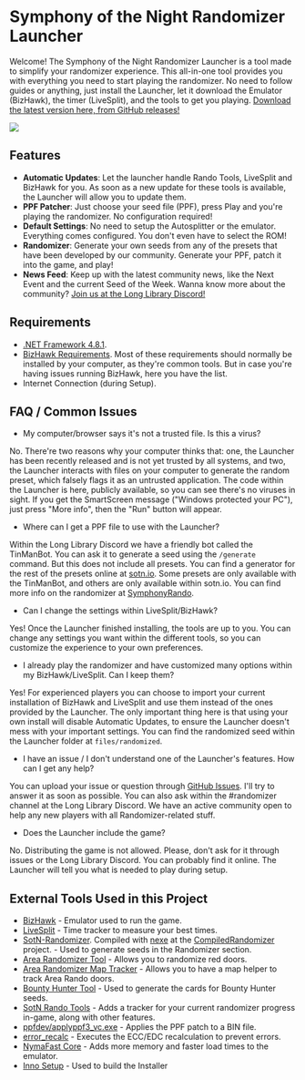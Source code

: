 # Symphony of the Night Randomizer Launcher

Welcome! The Symphony of the Night Randomizer Launcher is a tool made to simplify your randomizer experience. This all-in-one tool provides you with everything you need to start playing the randomizer. No need to follow guides or anything, just install the Launcher, let it download the Emulator (BizHawk), the timer (LiveSplit), and the tools to get you playing. [Download the latest version here, from GitHub releases!](https://github.com/LuciaRolon/SotNRandomizerLauncher/releases)

![](https://i.imgur.com/o8nsnqu.png)

## Features

- **Automatic Updates**: Let the launcher handle Rando Tools, LiveSplit and BizHawk for you. As soon as a new update for these tools is available, the Launcher will allow you to update them.
- **PPF Patcher**: Just choose your seed file (PPF), press Play and you're playing the randomizer. No configuration required!
- **Default Settings**: No need to setup the Autosplitter or the emulator. Everything comes configured. You don't even have to select the ROM!
- **Randomizer**: Generate your own seeds from any of the presets that have been developed by our community. Generate your PPF, patch it into the game, and play!
- **News Feed**: Keep up with the latest community news, like the Next Event and the current Seed of the Week. Wanna know more about the community? [Join us at the Long Library Discord!](https://discord.gg/7c22uzVgFE "Join us at the Long Library Discord!")

## Requirements
- [.NET Framework 4.8.1](https://dotnet.microsoft.com/download/dotnet-framework/net481 ".NET Framework 4.8.1").
- [BizHawk Requirements](https://github.com/TASEmulators/BizHawk-Prereqs/blob/2.4.8_1/dist/info.txt "BizHawk Requirements"). Most of these requirements should normally be installed by your computer, as they're common tools. But in case you're having issues running BizHawk, here you have the list.
- Internet Connection (during Setup).


## FAQ / Common Issues

- My computer/browser says it's not a trusted file. Is this a virus?

No. There're two reasons why your computer thinks that: one, the Launcher has been recently released and is not yet trusted by all systems, and two, the Launcher interacts with files on your computer to generate the random preset, which falsely flags it as an untrusted application. The code within the Launcher is here, publicly available, so you can see there's no viruses in sight. If you get the SmartScreen message ("Windows protected your PC"), just press "More info", then the "Run" button will appear.

- Where can I get a PPF file to use with the Launcher?

Within the Long Library Discord we have a friendly bot called the TinManBot. You can ask it to generate a seed using the `/generate` command. But this does not include all presets. You can find a generator for the rest of the presets online at [sotn.io](https://sotn.io/ "sotn.io"). Some presets are only available with the TinManBot, and others are only available within sotn.io. You can find more info on the randomizer at [SymphonyRando](https://www.symphonyrando.fun/ "SymphonyRando").

- Can I change the settings within LiveSplit/BizHawk?

Yes! Once the Launcher finished installing, the tools are up to you. You can change any settings you want within the different tools, so you can customize the experience to your own preferences.

- I already play the randomizer and have customized many options within my BizHawk/LiveSplit. Can I keep them?

Yes! For experienced players you can choose to import your current installation of BizHawk and LiveSplit and use them instead of the ones provided by the Launcher. The only important thing here is that using your own install will disable Automatic Updates, to ensure the Launcher doesn't mess with your important settings. You can find the randomized seed within the Launcher folder at `files/randomized`.

- I have an issue / I don't understand one of the Launcher's features. How can I get any help?

You can upload your issue or question through [GitHub Issues](https://github.com/LuciaRolon/SotNRandomizerLauncher/issues "GitHub Issues"). I'll try to answer it as soon as possible. You can also ask within the #randomizer channel at the Long Library Discord. We have an active community open to help any new players with all Randomizer-related stuff.

- Does the Launcher include the game?

No. Distributing the game is not allowed. Please, don't ask for it through issues or the Long Library Discord. You can probably find it online. The Launcher will tell you what is needed to play during setup.

## External Tools Used in this Project
- [BizHawk](https://github.com/TASEmulators/BizHawk) - Emulator used to run the game.
- [LiveSplit](https://github.com/LiveSplit/LiveSplit) - Time tracker to measure your best times.
- [SotN-Randomizer](https://github.com/eldri7ch2/SotN-Randomizer-Adv). Compiled with [nexe](https://github.com/nexe/nexe) at the [CompiledRandomizer](https://github.com/LuciaRolon/CompiledRandomizer) project. - Used to generate seeds in the Randomizer section.
- [Area Randomizer Tool](https://github.com/MottZilla/Sotn_AR) - Allows you to randomize red doors.
- [Area Randomizer Map Tracker](https://github.com/MottZilla/SOTN_AR_MAPPER) - Allows you to have a map helper to track Area Rando doors.
- [Bounty Hunter Tool](https://github.com/MottZilla/BountyHunterTool) - Used to generate the cards for Bounty Hunter seeds.
- [SotN Rando Tools](https://github.com/TalicZealot/SotnRandoTools) - Adds a tracker for your current randomizer progress in-game, along with other features.
- [ppfdev/applyppf3_vc.exe](https://github.com/meunierd/ppf) - Applies the PPF patch to a BIN file.
- [error_recalc](https://www.romhacking.net/utilities/1264/) - Executes the ECC/EDC recalculation to prevent errors.
- [NymaFast Core](https://github.com/MottZilla/SOTN_NymaFastCore) - Adds more memory and faster load times to the emulator.
- [Inno Setup](https://jrsoftware.org/isinfo.php) - Used to build the Installer
